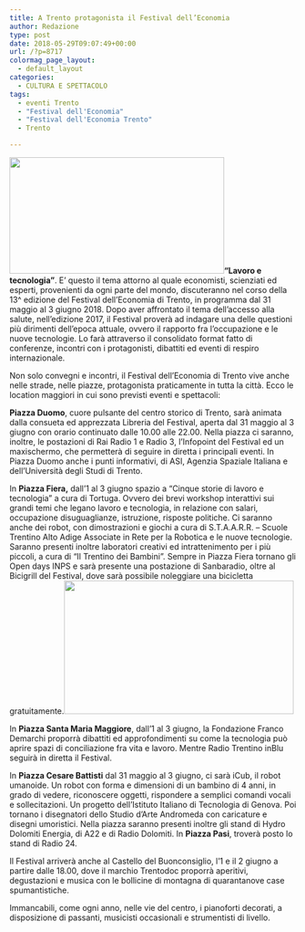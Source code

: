 ```yaml
---
title: A Trento protagonista il Festival dell’Economia
author: Redazione
type: post
date: 2018-05-29T09:07:49+00:00
url: /?p=8717
colormag_page_layout:
  - default_layout
categories:
  - CULTURA E SPETTACOLO
tags:
  - eventi Trento
  - "Festival dell'Economia"
  - "Festival dell'Economia Trento"
  - Trento

---
```

<img decoding="async" loading="lazy" class=" wp-image-8719 alignleft" src="https://progressonline.it/wp-content/uploads/2018/05/lavoro-e-tecnologia1_imagefullwide-300x162.jpg" alt="" width="377" height="204" />**“Lavoro e tecnologia”**. E’ questo il tema attorno al quale economisti, scienziati ed esperti, provenienti da ogni parte del mondo, discuteranno nel corso della 13^ edizione del Festival dell’Economia di Trento, in programma dal 31 maggio al 3 giugno 2018. Dopo aver affrontato il tema dell’accesso alla salute, nell’edizione 2017, il Festival proverà ad indagare una delle questioni più dirimenti dell’epoca attuale, ovvero il rapporto fra l’occupazione e le nuove tecnologie. Lo farà attraverso il consolidato format fatto di conferenze, incontri con i protagonisti, dibattiti ed eventi di respiro internazionale.

Non solo convegni e incontri, il Festival dell&#8217;Economia di Trento vive anche nelle strade, nelle piazze, protagonista praticamente in tutta la città. Ecco le location maggiori in cui sono previsti eventi e spettacoli:

**Piazza Duomo**, cuore pulsante del centro storico di Trento, sarà animata dalla consueta ed apprezzata Libreria del Festival, aperta dal 31 maggio al 3 giugno con orario continuato dalle 10.00 alle 22.00. Nella piazza ci saranno, inoltre, le postazioni di Rai Radio 1 e Radio 3, l’Infopoint del Festival ed un maxischermo, che permetterà di seguire in diretta i principali eventi. In Piazza Duomo anche i punti informativi, di ASI, Agenzia Spaziale Italiana e dell’Università degli Studi di Trento.

<p class=" text-justify">
  In <strong>Piazza Fiera,</strong> dall’1 al 3 giugno spazio a “Cinque storie di lavoro e tecnologia” a cura di Tortuga. Ovvero dei brevi workshop interattivi sui grandi temi che legano lavoro e tecnologia, in relazione con salari, occupazione disuguaglianze, istruzione, risposte politiche. Ci saranno anche dei robot, con dimostrazioni e giochi a cura di S.T.A.A.R.R. &#8211; Scuole Trentino Alto Adige Associate in Rete per la Robotica e le nuove tecnologie. Saranno presenti inoltre laboratori creativi ed intrattenimento per i più piccoli, a cura di “Il Trentino dei Bambini”. Sempre in Piazza Fiera tornano gli Open days INPS e sarà presente una postazione di Sanbaradio, oltre al Bicigrill del Festival, dove sarà possibile noleggiare una bicicletta gratuitamente.<img decoding="async" loading="lazy" class=" wp-image-8718 alignright" src="https://progressonline.it/wp-content/uploads/2018/05/festival-economia-300x173.jpg" alt="" width="403" height="234" />
</p>

<p class=" text-justify">
  In <strong>Piazza Santa Maria Maggiore</strong>, dall’1 al 3 giugno, la Fondazione Franco Demarchi proporrà dibattiti ed approfondimenti su come la tecnologia può aprire spazi di conciliazione fra vita e lavoro. Mentre Radio Trentino inBlu seguirà in diretta il Festival.
</p>

<p class=" text-justify">
  In <strong>Piazza Cesare Battisti</strong> dal 31 maggio al 3 giugno, ci sarà iCub, il robot umanoide. Un robot con forma e dimensioni di un bambino di 4 anni, in grado di vedere, riconoscere oggetti, rispondere a semplici comandi vocali e sollecitazioni. Un progetto dell&#8217;Istituto Italiano di Tecnologia di Genova. Poi tornano i disegnatori dello Studio d’Arte Andromeda con caricature e disegni umoristici. Nella piazza saranno presenti inoltre gli stand di Hydro Dolomiti Energia, di A22 e di Radio Dolomiti. In <strong>Piazza Pasi</strong>, troverà posto lo stand di Radio 24.
</p>

<p class=" text-justify">
  Il Festival arriverà anche al Castello del Buonconsiglio, l’1 e il 2 giugno a partire dalle 18.00, dove il marchio Trentodoc proporrà aperitivi, degustazioni e musica con le bollicine di montagna di quarantanove case spumantistiche.
</p>

Immancabili, come ogni anno, nelle vie del centro, i pianoforti decorati, a disposizione di passanti, musicisti occasionali e strumentisti di livello.